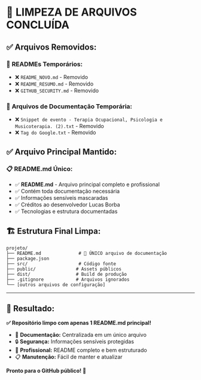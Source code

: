 # 📁 LIMPEZA DE ARQUIVOS CONCLUÍDA

## ✅ **Arquivos Removidos:**

### 📄 **READMEs Temporários:**
- ❌ `README_NOVO.md` - Removido
- ❌ `README_RESUMO.md` - Removido  
- ❌ `GITHUB_SECURITY.md` - Removido

### 📝 **Arquivos de Documentação Temporária:**
- ❌ `Snippet de evento - Terapia Ocupacional, Psicologia e Musicoterapia. (2).txt` - Removido
- ❌ `Tag do Google.txt` - Removido

## ✅ **Arquivo Principal Mantido:**

### 📋 **README.md Único:**
- ✅ **README.md** - Arquivo principal completo e profissional
- ✅ Contém toda documentação necessária
- ✅ Informações sensíveis mascaradas
- ✅ Créditos ao desenvolvedor Lucas Borba
- ✅ Tecnologias e estrutura documentadas

## 🏗️ **Estrutura Final Limpa:**

```
projeto/
├── README.md              # 📄 ÚNICO arquivo de documentação
├── package.json
├── src/                   # Código fonte
├── public/               # Assets públicos
├── dist/                 # Build de produção
├── .gitignore            # Arquivos ignorados
└── [outros arquivos de configuração]
```

---

## 🎯 **Resultado:**

**✅ Repositório limpo com apenas 1 README.md principal!**

- 📄 **Documentação:** Centralizada em um único arquivo
- 🔒 **Segurança:** Informações sensíveis protegidas
- 🎨 **Profissional:** README completo e bem estruturado
- 📋 **Manutenção:** Fácil de manter e atualizar

**Pronto para o GitHub público! 🚀**
